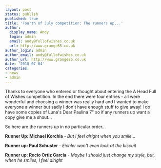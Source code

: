 ```yaml
---
layout: post
status: publish
published: true
title: 'Fourth of July competition: The runners up...'
author:
  display_name: Andy
  login: admin
  email: andy@fullofwishes.co.uk
  url: http://www.grange85.co.uk
author_login: admin
author_email: andy@fullofwishes.co.uk
author_url: http://www.grange85.co.uk
date: '2010-07-04'
categories:
- news
- admin
---
```

<p>Thanks to everyone who entered or thought about entering the A Head Full of Wishes competition. In the end there were four entries - all were wonderful and choosing a winner was really hard and I wanted to make everyone a winner but sadly I don't have enough stuff to give away! I do have some copies of Luna's Dear Paulina 7" so if any runners up want a copy give me a shout...</p>
<p>So here are the runners up in no particular order...</p>
<p><strong>Runner Up: Michael Korchia</strong> - <em>But I feel alright when you smile...</em></p>
<div style="text-align: center;"></div>
<p><strong>Runner up: Paul Schuster</strong> - <em>Eichler won't even look at the biscuit<br /> </em></p>
<div style="text-align: center;"><em></em></div>
<p><strong>Runner up: <span>Roc&iacute;o Ortiz Garc&iacute;a</span></strong> - <em>Maybe I should just change my style, but, when he smiles, I feel alright</em></p>
<div style="text-align: center;"></div>

